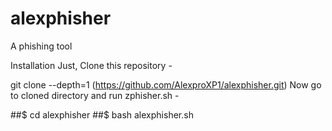 # alexphisher
A phishing tool

Installation
Just, Clone this repository -

git clone --depth=1 (https://github.com/AlexproXP1/alexphisher.git)
Now go to cloned directory and run zphisher.sh -

##$ cd alexphisher
##$ bash alexphisher.sh

